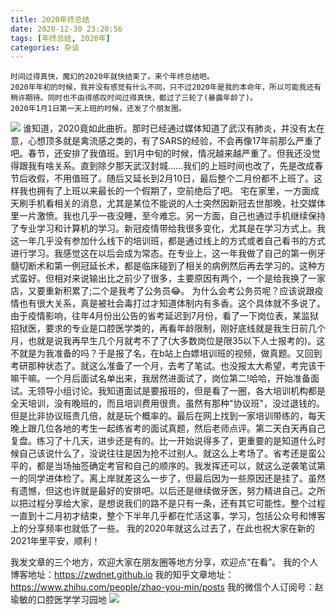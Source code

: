 ```yaml
---
title: 2020年终总结
date: 2020-12-30 23:20:56
tags: [年终总结, 2020年]
categories: 杂谈
---
```

	时间过得真快，魔幻的2020年就快结束了。来个年终总结吧。
	2020年年初的时候，我并没有感觉有什么不同，只不过2020年是我的本命年，所以可能我还有稍许期待。同时也不由得感叹时间过得真快，都过了三轮了(暴露年龄了)。
	2020年1月1日第一天上班的时候，还发了个朋友圈。
![](https://zymblog-1258069789.cos.ap-chengdu.myqcloud.com/blog0232-2020end/01.png)
    谁知道，2020竟如此曲折。那时已经通过媒体知道了武汉有肺炎，并没有太在意，心想顶多就是禽流感之类的，有了SARS的经验，不会再像17年前那么严重了吧。春节，还安排了我值班。到1月中旬的时候，情况越来越严重了。但我还没觉得跟我有啥关系。直到除夕那天武汉封城……我们的上班时间也改了，先是改成春节后收假，不用值班了。随后又延长到2月10日，最后整个二月份都不上班了。这样我也拥有了上班以来最长的一个假期了，空前绝后了吧。
    宅在家里，一方面成天刷手机看相关的消息，尤其是某位不能说的人士突然因新冠去世那晚，社交媒体里一片激愤。我也几乎一夜没睡，至今难忘。另一方面，自己也通过手机继续保持了专业学习和计算机的学习。新冠疫情带给我很多变化，尤其是在学习方式上。我这一年几乎没有参加什么线下的培训班，都是通过线上的方式或者自己看书的方式进行学习。我感觉这在以后会成为常态。在专业上，这一年我做了自己的第一例牙髓切断术和第一例冠延长术，都是临床碰到了相关的病例然后再去学习的。这种方式蛮好。但相对来说输出比之前少了很多，主要原因有两个，一个是给我换了一家店，又要重新积累了;二个是我考了公务员😂。
	为什么会考公务员呢？应该说跟疫情也有很大关系，真是被社会毒打过才知道体制内有多香。这个具体就不多说了。由于疫情影响，往年4月份出公告的省考延迟到7月份，看了一下岗位表，某监狱招狱医，要求的专业是口腔医学类的，再看年龄限制，刚好底线就是我生日前几个月，也就是说我再早生几个月就考不了了(大多数岗位是限35以下人士报考的)。这不就是为我准备的吗？于是报了名，在b站上白嫖培训班的视频，做真题。又回到考研那种状态了。就这么准备了一个月，去考了笔试。也没报太大希望，考完该干嘛干嘛。一个月后面试名单出来，我居然进面试了，岗位第二!哈哈，开始准备面试。无领导小组讨论。我知道面试是要报班的，但是看了一圈，各大培训机构都是全天培训，没有晚班的，而且培训费用很贵。虽然有那种"协议班"，没过退钱的。但是比非协议班贵几倍，就是玩个概率的。最后在网上找到一家培训带练的，每天晚上跟几位各地的考生一起练省考的面试真题，然后老师点评。第二天白天再自己复盘。练习了十几天，进步还是有的。比一开始说得多了，更重要的是知道什么时候自己该说什么了，没说往往是因为抢不过别人。就这么上考场了。省考还是蛮公平的，都是当场抽签确定考官和自己的顺序的。我发挥还可以，就这么逆袭笔试第一的同学进体检了。离上岸就差这么一步了，但最后因为一些原因还是挂了。虽然有遗憾，但这也许就是最好的安排吧。以后还是继续做牙医，努力精进自己。之所以把过程分享给大家，是想说我们的路不是只有一条，还有其它可能性。整个过程一直到十二月初才结束，整个下半年几乎都在忙活这事，学习，包括公众号和博客上的分享频率也就低了一些。
	我的2020年就这么过去了，在此也祝大家在新的2021年里平安，顺利！


我发文章的三个地方，欢迎大家在朋友圈等地方分享，欢迎点“在看”。
我的个人博客地址：https://zwdnet.github.io
我的知乎文章地址： https://www.zhihu.com/people/zhao-you-min/posts
我的微信个人订阅号：赵瑜敏的口腔医学学习园地
![](https://zymblog-1258069789.cos.ap-chengdu.myqcloud.com/other/wx.jpg)
